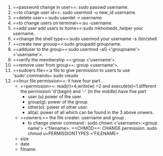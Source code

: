 1. ==password change in user==: sudo passwd username.
2. ==to change user id==: sudo usermod -u new_id username.
3. ==delete user==:sudo userdel -r username
4. ==to change users on terminal==:su -username.
5. ==add user add users to home==:sudo mkhomedir_helper your username.
6. ==change the shell type==:sudo usermod your username -s /bin/shell.
7. ==create new grouop==:sudo groupadd groupname.
8. ==adduser to the group==:sudo usermod -aG <'groupname'><'username'>.
9. ==verify the membership ==:group <'username'>.
10. ==remove user from group==: group <username'>.
11. ==sudoers file==:a file to give permission to users to use 'sudo'.commands= sudo visudo
12. ==linux file permission==: it have four part .
    - ==permission==: read(r)=4,write(w) =2 and execute(e)=1.different the permission 'd'(begin) and '-' (in the middle).have five part
        - user (u).power of the user.
        - group(g): power of the group.
        - other(o): power of other user.
        - all(a): power of all which can be found in the 3 above onwers.
    - ==owners:== the file creater. username and group .
        - to change owner command : sudo chown <'username>:<group name'> <'filename>.
        ==CHMOD==: CHANGE permission. sudo chmod u+PERMISSIONTYPES <'FILENAME>
    - size
    - date
    - filname

